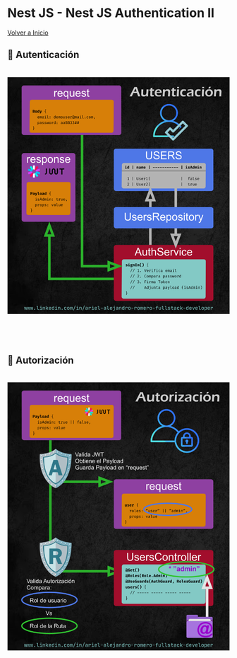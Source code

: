 # Nest JS - Nest JS Authentication II

[Volver a Inicio](../README.md)

## 👤 Autenticación

<img src="../assets/09-01.png" style="margin: 20px 0 60px 0">

## 🔐 Autorización

<img src="../assets/09-02.png" style="margin: 20px 0 60px 0">
